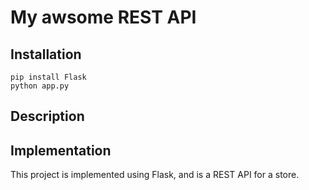 # My awsome REST API

## Installation

```
pip install Flask
python app.py
```

## Description


## Implementation

This project is implemented using Flask, and is a REST API for a store.

